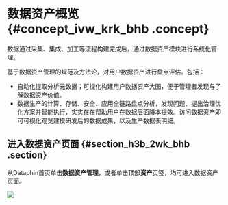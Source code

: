 # 数据资产概览 {#concept_ivw_krk_bhb .concept}

数据通过采集、集成、加工等流程构建完成后，通过数据资产模块进行系统化管理。

基于数据资产管理的规范及方法论，对用户数据资产进行盘点评估。包括：

-   自动化提取分析元数据；可视化构建用户数据资产大图，便于管理者发现与了解数据资产价值。
-   数据生产的计算、存储、安全、应用全链路盘点分析，发现问题、提出治理优化方案并智能执行，实实在在帮助用户在数据层面降本提效。访问数据资产即可可视化观览建模研发后的数据成果，以及生产数据表明细。

## 进入数据资产页面 {#section_h3b_2wk_bhb .section}

从Dataphin首页单击**数据资产管理**，或者单击顶部**资产**页签，均可进入数据资产页面。

![](http://static-aliyun-doc.oss-cn-hangzhou.aliyuncs.com/assets/img/136682/156134656940659_zh-CN.png)


